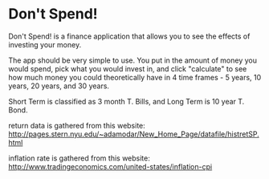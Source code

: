 # Don't Spend!

Don't Spend! is a finance application that allows you to see the effects of investing your money. 

The app should be very simple to use. You put in the amount of money you would spend, pick what you would invest in, and click "calculate" to see how much money you could theoretically have in 4 time frames - 5 years, 10 years, 20 years, and 30 years.

Short Term is classified as 3 month T. Bills, and Long Term is 10 year T. Bond.

return data is gathered from this website: http://pages.stern.nyu.edu/~adamodar/New_Home_Page/datafile/histretSP.html

inflation rate is gathered from this website: http://www.tradingeconomics.com/united-states/inflation-cpi
